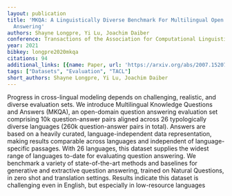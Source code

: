 ```yaml
---
layout: publication
title: 'MKQA: A Linguistically Diverse Benchmark For Multilingual Open Domain Question
  Answering'
authors: Shayne Longpre, Yi Lu, Joachim Daiber
conference: Transactions of the Association for Computational Linguistics
year: 2021
bibkey: longpre2020mkqa
citations: 94
additional_links: [{name: Paper, url: 'https://arxiv.org/abs/2007.15207'}]
tags: ["Datasets", "Evaluation", "TACL"]
short_authors: Shayne Longpre, Yi Lu, Joachim Daiber
---
```

Progress in cross-lingual modeling depends on challenging, realistic, and
diverse evaluation sets. We introduce Multilingual Knowledge Questions and
Answers (MKQA), an open-domain question answering evaluation set comprising 10k
question-answer pairs aligned across 26 typologically diverse languages (260k
question-answer pairs in total). Answers are based on a heavily curated,
language-independent data representation, making results comparable across
languages and independent of language-specific passages. With 26 languages,
this dataset supplies the widest range of languages to-date for evaluating
question answering. We benchmark a variety of state-of-the-art methods and
baselines for generative and extractive question answering, trained on Natural
Questions, in zero shot and translation settings. Results indicate this dataset
is challenging even in English, but especially in low-resource languages